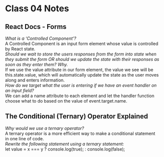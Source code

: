 # Class 04 Notes

## React Docs - Forms
*What is a ‘Controlled Component’?*<br>
A Controlled Component is an input form element whose value is controlled by React state. <br>
*Should we wait to store the users responses from the form into state when they submit the form OR should we update the state with their responses as soon as they enter them? Why.* <br>
If we use the value attribute in our form element, the value we see will be this.state.value, which will automatically update the state as the user moves along and enters information.<br>
*How do we target what the user is entering if we have an event handler on an input field?* <br>
We can add a name attribute to each element and let the handler function choose what to do based on the value of event.target.name. <br>
## The Conditional (Ternary) Operator Explained
*Why would we use a ternary operator?* <br>
A ternary operator is a more efficient way to make a conditional statement in one line of code. <br>
*Rewrite the following statement using a ternary statement:* <br>
let value = x === y ? console.log(true); : console.log(false); <br>
